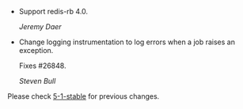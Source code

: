 *   Support redis-rb 4.0.

    *Jeremy Daer*

*   Change logging instrumentation to log errors when a job raises an exception.

    Fixes #26848.

    *Steven Bull*


Please check [5-1-stable](https://github.com/rails/rails/blob/5-1-stable/activejob/CHANGELOG.md) for previous changes.
